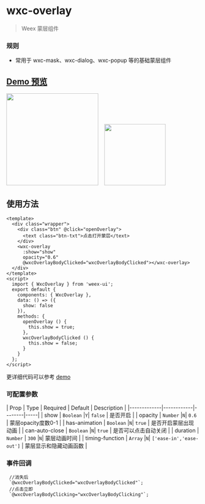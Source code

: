 # wxc-overlay 

> Weex 蒙层组件

### 规则
- 常用于 wxc-mask、wxc-dialog、wxc-popup 等的基础蒙层组件

## [Demo 预览](https://h5.m.taobao.com/trip/wxc-overlay/index.html?_wx_tpl=https%3A%2F%2Fh5.m.taobao.com%2Ftrip%2Fwxc-overlay%2Fdemo%2Findex.native-min.js)
<img src="https://gw.alipayobjects.com/zos/rmsportal/uVBoujAIcLFYDociannN.gif" width="240"/>&nbsp;&nbsp;&nbsp;&nbsp;<img src="https://img.alicdn.com/tfs/TB1rXrwSpXXXXb3aFXXXXXXXXXX-200-200.png" width="160"/>

## 使用方法

```vue
<template>
  <div class="wrapper">
    <div class="btn" @click="openOverlay">
      <text class="btn-txt">点击打开蒙层</text>
    </div>
    <wxc-overlay
      :show="show"
      opacity="0.6"
      @wxcOverlayBodyClicked="wxcOverlayBodyClicked"></wxc-overlay>
  </div>
</template>
<script>
  import { WxcOverlay } from 'weex-ui';
  export default {
    components: { WxcOverlay },
    data: () => ({
      show: false
    }),
    methods: {
      openOverlay () {
        this.show = true;
      },
      wxcOverlayBodyClicked () {
        this.show = false;
      }
    }
  };
</script>
```
更详细代码可以参考 [demo](https://github.com/alibaba/weex-ui/blob/master/example/overlay/index.vue)


### 可配置参数

| Prop | Type | Required | Default | Description |
|-------------|------------|--------|-----|
| show | `Boolean` |`Y`| `false` | 是否开启  |
| opacity | `Number` |`N`| `0.6` | 蒙层opacity度数0-1 |
| has-animation | `Boolean` |`N`| `true` | 是否开启蒙层出现动画  |
| can-auto-close | `Boolean` |`N`| `true` | 是否可以点击自动关闭  |
| duration | `Number` | `300` |`N`| 蒙层动画时间  |
| timing-function | `Array` |`N`| `['ease-in','ease-out']` | 蒙层显示和隐藏动画函数 |


### 事件回调

```
 //消失后
 `@wxcOverlayBodyClicked="wxcOverlayBodyClicked"`;
 //点击立即
 `@wxcOverlayBodyClicking="wxcOverlayBodyClicking"`;
```
